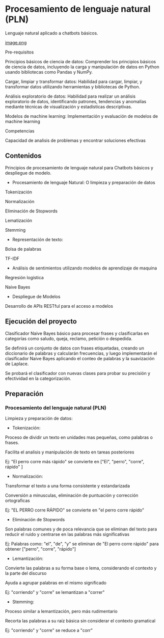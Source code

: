 # Procesamiento de lenguaje natural (PLN)

Lenguaje natural aplicado a chatbots básicos. 


[image.png](image.png)

Pre-requisitos

Principios básicos de ciencia de datos: Comprender los principios básicos de ciencia de datos, incluyendo la carga y manipulación de datos en Python usando bibliotecas como Pandas y NumPy.

Cargar, limpiar y transformar datos: Habilidad para cargar, limpiar, y transformar datos utilizando herramientas y bibliotecas de Python.

Análisis exploratorio de datos: Habilidad para realizar un análisis exploratorio de datos, identificando patrones, tendencias y anomalías mediante técnicas de visualización y estadísticas descriptivas.

Modelos de machine learning: Implementación y evaluación de modelos de machine learning

Competencias

Capacidad de analisis de problemas y encontrar soluciones efectivas

## Contenidos

Principios de procesamiento de lenguaje natural para Chatbots básicos y despliegue de modelo.

- Procesamiento de lenguaje Natural: O limpieza y preparación de datos

Tokenización

Normalización

Eliminación de Stopwords

Lematización

Stemming

- Representación de texto: 

Bolsa de palabras

TF-IDF

- Análisis de sentimientos utilizando modelos de aprendizaje de maquina

Regresión logística

Naive Bayes

- Despliegue de Modelos

Desarrollo de APIs RESTful para el acceso a modelos

## Ejecución del proyecto

Clasificador Naive Bayes básico para procesar frases y clasificarlas en categorías como saludo, queja, reclamo, petición o despedida.

Se definirá un conjunto de datos con frases etiquetadas, creando un diccionario de palabras y calcularán frecuencias, y luego implementarán el clasificador Naive Bayes aplicando el conteo de palabras y la suavización de Laplace. 

Se probará el clasificador con nuevas clases para probar su precisión y efectividad en la categorización.

## Preparación

### Procesamiento del lenguaje natural (PLN)

Limpieza y preparación de datos:

- Tokenización:

Proceso de dividir un texto en unidades mas pequeñas, como palabras o frases. 

Facilita el analisis y manipulación de texto en tareas posteriores

Ej: "El perro corre más rápido" se convierte en ["El", "perro", "corre", rápido" ]

- Normalización:

Transformar el texto a una forma consistente y estandarizada

Conversión a minusculas, eliminación de puntuación y corrección ortograficas

Ej: "EL PERRO corre RÁPIDO" se convierte en "el perro corre rápido"

- Eliminación de Stopwords

Son palabras comunes y de poca relevancia que se eliminan del texto para reducir el ruido y centrarse en las palabras más significativas

Ej: Palabras como: "el", "de", "y" se eliminan de "El perro corre rápido" para obtener ["perro", "corre", "rápido"]

- Lemantización:

Convierte las palabras a su forma base o lema, considerando el contexto y la parte del discurso

Ayuda a agrupar palabras en el mismo significado

Ej: "corriendo" y "corre" se lemantizan a "correr"

- Stemming:

Proceso similar a lemantización, pero más rudimentario

Recorta las palabras a su raíz básica sin considerar el contexto gramatical

Ej: "corriendo" y "corre" se reduce a "corr"

